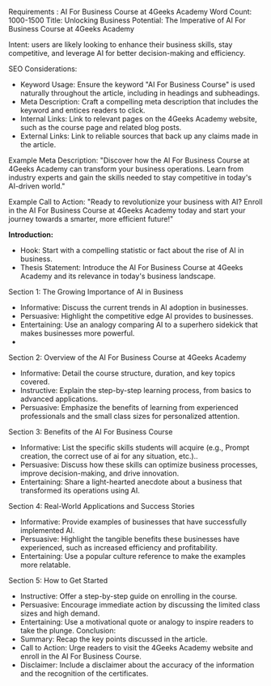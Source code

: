 Requirements : AI For Business Course at 4Geeks Academy
Word Count: 1000-1500
Title: Unlocking Business Potential: The Imperative of AI For Business Course at 4Geeks Academy

Intent: users are likely looking to enhance their business skills, stay competitive, and leverage AI for better decision-making and efficiency.

SEO Considerations:
-	Keyword Usage: Ensure the keyword "AI For Business Course" is used naturally throughout the article, including in headings and subheadings.
-	Meta Description: Craft a compelling meta description that includes the keyword and entices readers to click.
-	Internal Links: Link to relevant pages on the 4Geeks Academy website, such as the course page and related blog posts.
-	External Links: Link to reliable sources that back up any claims made in the article.

Example Meta Description:
"Discover how the AI For Business Course at 4Geeks Academy can transform your business operations. Learn from industry experts and gain the skills needed to stay competitive in today's AI-driven world."

Example Call to Action:
"Ready to revolutionize your business with AI? Enroll in the AI For Business Course at 4Geeks Academy today and start your journey towards a smarter, more efficient future!"


**Introduction:**
- Hook: Start with a compelling statistic or fact about the rise of AI in business.
-	Thesis Statement: Introduce the AI For Business Course at 4Geeks Academy and its relevance in today's business landscape.
  
Section 1: The Growing Importance of AI in Business
-	Informative: Discuss the current trends in AI adoption in businesses.
-	Persuasive: Highlight the competitive edge AI provides to businesses.
-	Entertaining: Use an analogy comparing AI to a superhero sidekick that makes businesses more powerful.
-	
Section 2: Overview of the AI For Business Course at 4Geeks Academy
-	Informative: Detail the course structure, duration, and key topics covered.
-	Instructive: Explain the step-by-step learning process, from basics to advanced applications.
-	Persuasive: Emphasize the benefits of learning from experienced professionals and the small class sizes for personalized attention.
  
Section 3: Benefits of the AI For Business Course
-	Informative: List the specific skills students will acquire (e.g., Prompt creation, the correct use of ai for any situation, etc.)..
-	Persuasive: Discuss how these skills can optimize business processes, improve decision-making, and drive innovation.
-	Entertaining: Share a light-hearted anecdote about a business that transformed its operations using AI.
  
Section 4: Real-World Applications and Success Stories
-	Informative: Provide examples of businesses that have successfully implemented AI.
-	Persuasive: Highlight the tangible benefits these businesses have experienced, such as increased efficiency and profitability.
-	Entertaining: Use a popular culture reference to make the examples more relatable.
  
Section 5: How to Get Started
-	Instructive: Offer a step-by-step guide on enrolling in the course.
-	Persuasive: Encourage immediate action by discussing the limited class sizes and high demand.
-	Entertaining: Use a motivational quote or analogy to inspire readers to take the plunge.
Conclusion:
-	Summary: Recap the key points discussed in the article.
-	Call to Action: Urge readers to visit the 4Geeks Academy website and enroll in the AI For Business Course.
-	Disclaimer: Include a disclaimer about the accuracy of the information and the recognition of the certificates.

